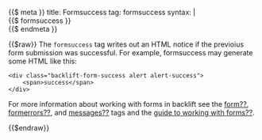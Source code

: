 {{$ meta }}
title: Formsuccess
tag: formsuccess
syntax: |
    {{$&nbsp;formsuccess&nbsp;}}<br>
{{$ endmeta }} 

{{$raw}}
The `formsuccess` tag writes out an HTML notice if the previoius form submission was successful. For example, formsuccess may generate some HTML like this:

    <div class="backlift-form-success alert alert-success">
    	<span>success</span>
    </div> 

For more information about working with forms in backlift see the [form??](), [formerrors??](), and [messages??]() tags and the [guide to working with forms??]().

{{$endraw}}





